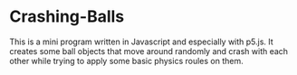 # Crashing-Balls

This is a mini program written in Javascript and especially with p5.js.
It creates some ball objects that move around randomly and crash with 
each other while trying to apply some basic physics roules on them.
